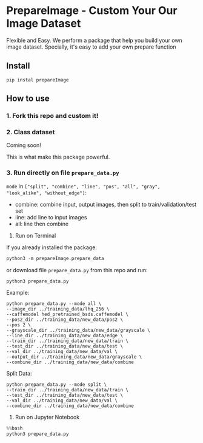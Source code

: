 # PrepareImage - Custom Your Our Image Dataset
 Flexible and Easy. We perform a package that help you build your own image dataset. Specially, it's easy to add your own prepare function 

## Install
```
pip instal prepareImage
```
## How to use

### 1. Fork this repo and custom it!
### 2. Class dataset
Coming soon! 

This is what make this package powerful.
### 3. Run directly on file `prepare_data.py`
`mode` in `["split", "combine", "line", "pos", "all", "gray", "look_alike", "without_edge"]`:
- combine: combine input, output images, then split to train/validation/test set
- line: add line to input images
- all: line then combine

1. Run on Terminal

If you already installed the package:

```python
python3 -m prepareImage.prepare_data
```
or download file `prepare_data.py` from this repo and run:
```python
python3 prepare_data.py
```

Example:
```
python prepare_data.py --mode all \
--image_dir ../training_data/lhq_256 \ 
--caffemodel hed_pretrained_bsds.caffemodel \
--pos2_dir ../training_data/new_data/pos2 \
--pos 2 \
--grayscale_dir ../training_data/new_data/grayscale \
--line_dir ../training_data/new_data/edge \
--train_dir ../training_data/new_data/train \
--test_dir ../training_data/new_data/test \
--val_dir ../training_data/new_data/val \
--output_dir ../training_data/new_data/grayscale \
--combine_dir ../training_data/new_data/combine
```

Split Data:
```
python prepare_data.py --mode split \
--train_dir ../training_data/new_data/train \
--test_dir ../training_data/new_data/test \
--val_dir ../training_data/new_data/val \
--combine_dir ../training_data/new_data/combine
```

1. Run on Jupyter Notebook
```python
%%bash
python3 prepare_data.py
```